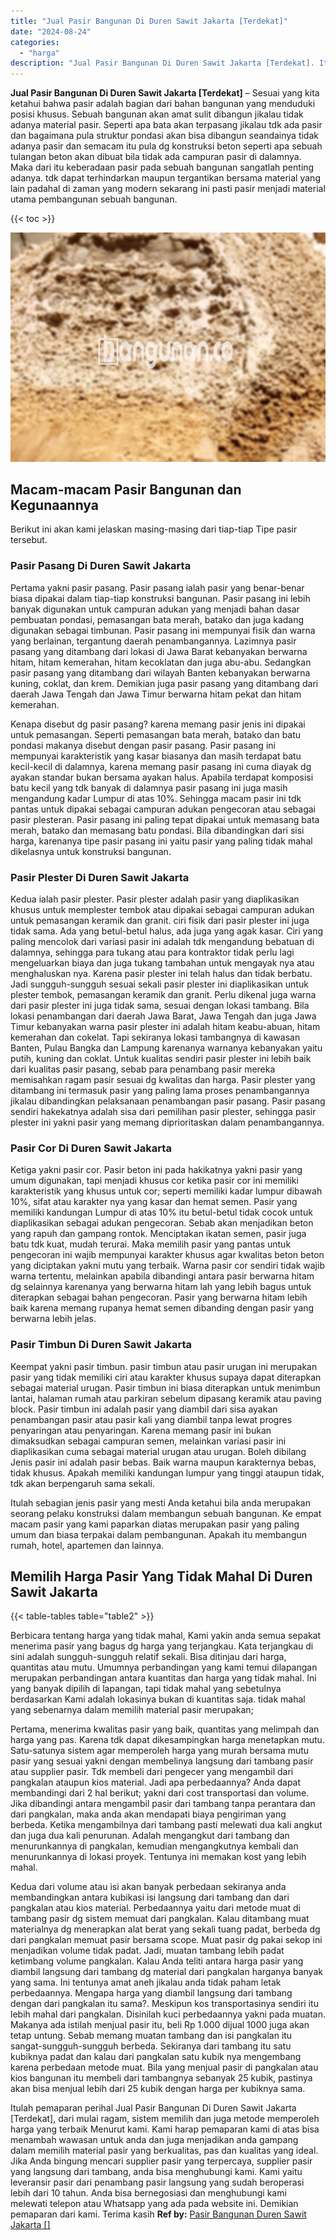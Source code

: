 ```yaml
---
title: "Jual Pasir Bangunan Di Duren Sawit Jakarta [Terdekat]"
date: "2024-08-24"
categories: 
  - "harga"
description: "Jual Pasir Bangunan Di Duren Sawit Jakarta [Terdekat]. Itulah pemaparan perihal Jual Pasir Bangunan Di Duren Sawit Jakarta [Terdekat], dari mulai ragam, si..."
---
```


**Jual Pasir Bangunan Di Duren Sawit Jakarta \[Terdekat\]** – Sesuai yang kita ketahui bahwa pasir adalah bagian dari bahan bangunan yang menduduki posisi khusus. Sebuah bangunan akan amat sulit dibangun jikalau tidak adanya material pasir. Seperti apa bata akan terpasang jikalau tdk ada pasir dan bagaimana pula struktur pondasi akan bisa dibangun seandainya tidak adanya pasir dan semacam itu pula dg konstruksi beton seperti apa sebuah tulangan beton akan dibuat bila tidak ada campuran pasir di dalamnya. Maka dari itu keberadaan pasir pada sebuah bangunan sangatlah penting adanya. tdk dapat terhindarkan maupun tergantikan bersama material yang lain padahal di zaman yang modern sekarang ini pasti pasir menjadi material utama pembangunan sebuah bangunan.

{{< toc >}}

![Jual Pasir Bangunan Di Duren Sawit Jakarta [Terdekat]](/images/jual-pasir-bangunan-41.png)

## Macam-macam Pasir Bangunan dan Kegunaannya

Berikut ini akan kami jelaskan masing-masing dari tiap-tiap Tipe pasir tersebut.

### Pasir Pasang Di Duren Sawit Jakarta

Pertama yakni pasir pasang. Pasir pasang ialah pasir yang benar-benar biasa dipakai dalam tiap-tiap konstruksi bangunan. Pasir pasang ini lebih banyak digunakan untuk campuran adukan yang menjadi bahan dasar pembuatan pondasi, pemasangan bata merah, batako dan juga kadang digunakan sebagai timbunan. Pasir pasang ini mempunyai fisik dan warna yang berlainan, tergantung daerah penambangannya. Lazimnya pasir pasang yang ditambang dari lokasi di Jawa Barat kebanyakan berwarna hitam, hitam kemerahan, hitam kecoklatan dan juga abu-abu. Sedangkan pasir pasang yang ditambang dari wilayah Banten kebanyakan berwarna kuning, coklat, dan krem. Demikian juga pasir pasang yang ditambang dari daerah Jawa Tengah dan Jawa Timur berwarna hitam pekat dan hitam kemerahan.

Kenapa disebut dg pasir pasang? karena memang pasir jenis ini dipakai untuk pemasangan. Seperti pemasangan bata merah, batako dan batu pondasi makanya disebut dengan pasir pasang. Pasir pasang ini mempunyai karakteristik yang kasar biasanya dan masih terdapat batu kecil-kecil di dalamnya, karena memang pasir pasang ini cuma diayak dg ayakan standar bukan bersama ayakan halus. Apabila terdapat komposisi batu kecil yang tdk banyak di dalamnya pasir pasang ini juga masih mengandung kadar Lumpur di atas 10%. Sehingga macam pasir ini tdk pantas untuk dipakai sebagai campuran adukan pengecoran atau sebagai pasir plesteran. Pasir pasang ini paling tepat dipakai untuk memasang bata merah, batako dan memasang batu pondasi. Bila dibandingkan dari sisi harga, karenanya tipe pasir pasang ini yaitu pasir yang paling tidak mahal dikelasnya untuk konstruksi bangunan.

### Pasir Plester Di Duren Sawit Jakarta

Kedua ialah pasir plester. Pasir plester adalah pasir yang diaplikasikan khusus untuk memplester tembok atau dipakai sebagai campuran adukan untuk pemasangan keramik dan granit. ciri fisik dari pasir plester ini juga tidak sama. Ada yang betul-betul halus, ada juga yang agak kasar. Ciri yang paling mencolok dari variasi pasir ini adalah tdk mengandung bebatuan di dalamnya, sehingga para tukang atau para kontraktor tidak perlu lagi mengeluarkan biaya dan juga tukang tambahan untuk mengayak nya atau menghaluskan nya. Karena pasir plester ini telah halus dan tidak berbatu. Jadi sungguh-sungguh sesuai sekali pasir plester ini diaplikasikan untuk plester tembok, pemasangan keramik dan granit. Perlu dikenal juga warna dari pasir plester ini juga tidak sama, sesuai dengan lokasi tambang. Bila lokasi penambangan dari daerah Jawa Barat, Jawa Tengah dan juga Jawa Timur kebanyakan warna pasir plester ini adalah hitam keabu-abuan, hitam kemerahan dan cokelat. Tapi sekiranya lokasi tambangnya di kawasan Banten, Pulau Bangka dan Lampung karenanya warnanya kebanyakan yaitu putih, kuning dan coklat. Untuk kualitas sendiri pasir plester ini lebih baik dari kualitas pasir pasang, sebab para penambang pasir mereka memisahkan ragam pasir sesuai dg kwalitas dan harga. Pasir plester yang ditambang ini termasuk pasir yang paling lama proses penambangannya jikalau dibandingkan pelaksanaan penambangan pasir pasang. Pasir pasang sendiri hakekatnya adalah sisa dari pemilihan pasir plester, sehingga pasir plester ini yakni pasir yang memang diprioritaskan dalam penambangannya.

### Pasir Cor Di Duren Sawit Jakarta

Ketiga yakni pasir cor. Pasir beton ini pada hakikatnya yakni pasir yang umum digunakan, tapi menjadi khusus cor ketika pasir cor ini memiliki karakteristik yang khusus untuk cor; seperti memiliki kadar lumpur dibawah 10%, sifat atau karakter nya yang kasar dan hemat semen. Pasir yang memiliki kandungan Lumpur di atas 10% itu betul-betul tidak cocok untuk diaplikasikan sebagai adukan pengecoran. Sebab akan menjadikan beton yang rapuh dan gampang rontok. Menciptakan ikatan semen, pasir juga batu tdk kuat, mudah terurai. Maka memilih pasir yang pantas untuk pengecoran ini wajib mempunyai karakter khusus agar kwalitas beton beton yang diciptakan yakni mutu yang terbaik. Warna pasir cor sendiri tidak wajib warna tertentu, melainkan apabila dibandingi antara pasir berwarna hitam dg selainnya karenanya yang berwarna hitam lah yang lebih bagus untuk diterapkan sebagai bahan pengecoran. Pasir yang berwarna hitam lebih baik karena memang rupanya hemat semen dibanding dengan pasir yang berwarna lebih jelas.

### Pasir Timbun Di Duren Sawit Jakarta

Keempat yakni pasir timbun. pasir timbun atau pasir urugan ini merupakan pasir yang tidak memiliki ciri atau karakter khusus supaya dapat diterapkan sebagai material urugan. Pasir timbun ini biasa diterapkan untuk menimbun lantai, halaman rumah atau parkiran sebelum dipasang keramik atau paving block. Pasir timbun ini adalah pasir yang diambil dari sisa ayakan penambangan pasir atau pasir kali yang diambil tanpa lewat progres penyaringan atau penyaringan. Karena memang pasir ini bukan dimaksudkan sebagai campuran semen, melainkan variasi pasir ini diaplikasikan cuma sebagai material urugan atau urugan. Boleh dibilang Jenis pasir ini adalah pasir bebas. Baik warna maupun karakternya bebas, tidak khusus. Apakah memiliki kandungan lumpur yang tinggi ataupun tidak, tdk akan berpengaruh sama sekali.

Itulah sebagian jenis pasir yang mesti Anda ketahui bila anda merupakan seorang pelaku konstruksi dalam membangun sebuah bangunan. Ke empat macam pasir yang kami paparkan diatas merupakan pasir yang paling umum dan biasa terpakai dalam pembangunan. Apakah itu membangun rumah, hotel, apartemen dan lainnya.

## Memilih Harga Pasir Yang Tidak Mahal Di Duren Sawit Jakarta

{{< table-tables table="table2" >}}

Berbicara tentang harga yang tidak mahal, Kami yakin anda semua sepakat menerima pasir yang bagus dg harga yang terjangkau. Kata terjangkau di sini adalah sungguh-sungguh relatif sekali. Bisa ditinjau dari harga, quantitas atau mutu. Umumnya perbandingan yang kami temui dilapangan merupakan perbandingan antara kuantitas dan harga yang tidak mahal. Ini yang banyak dipilih di lapangan, tapi tidak mahal yang sebetulnya berdasarkan Kami adalah lokasinya bukan di kuantitas saja. tidak mahal yang sebenarnya dalam memilih material pasir merupakan;

Pertama, menerima kwalitas pasir yang baik, quantitas yang melimpah dan harga yang pas. Karena tdk dapat dikesampingkan harga menetapkan mutu. Satu-satunya sistem agar memperoleh harga yang murah bersama mutu pasir yang sesuai yakni dengan membelinya langsung dari tambang pasir atau supplier pasir. Tdk membeli dari pengecer yang mengambil dari pangkalan ataupun kios material. Jadi apa perbedaannya? Anda dapat membandingi dari 2 hal berikut; yakni dari cost transportasi dan volume. Jika dibandingi antara mengambil pasir dari tambang tanpa perantara dan dari pangkalan, maka anda akan mendapati biaya pengiriman yang berbeda. Ketika mengambilnya dari tambang pasti melewati dua kali angkut dan juga dua kali penurunan. Adalah mengangkut dari tambang dan menurunkannya di pangkalan, kemudian mengangkutnya kembali dan menurunkannya di lokasi proyek. Tentunya ini memakan kost yang lebih mahal.

Kedua dari volume atau isi akan banyak perbedaan sekiranya anda membandingkan antara kubikasi isi langsung dari tambang dan dari pangkalan atau kios material. Perbedaannya yaitu dari metode muat di tambang pasir dg sistem memuat dari pangkalan. Kalau ditambang muat materialnya dg menerapkan alat berat yang sekali tuang padat, berbeda dg dari pangkalan memuat pasir bersama scope. Muat pasir dg pakai sekop ini menjadikan volume tidak padat. Jadi, muatan tambang lebih padat ketimbang volume pangkalan. Kalau Anda teliti antara harga pasir yang diambil langsung dari tambang dg material dari pangkalan harganya banyak yang sama. Ini tentunya amat aneh jikalau anda tidak paham letak perbedaannya. Mengapa harga yang diambil langsung dari tambang dengan dari pangkalan itu sama?. Meskipun kos transportasinya sendiri itu lebih mahal dari pangkalan. Disinilah kuci perbedaannya yakni pada muatan. Makanya ada istilah menjual pasir itu, beli Rp 1.000 dijual 1000 juga akan tetap untung. Sebab memang muatan tambang dan isi pangkalan itu sangat-sungguh-sungguh berbeda. Sekiranya dari tambang itu satu kubiknya padat dan kalau dari pangkalan satu kubik nya mengembang karena perbedaan metode muat. Bila yang menjual pasir di pangkalan atau kios bangunan itu membeli dari tambangnya sebanyak 25 kubik, pastinya akan bisa menjual lebih dari 25 kubik dengan harga per kubiknya sama.

Itulah pemaparan perihal Jual Pasir Bangunan Di Duren Sawit Jakarta \[Terdekat\], dari mulai ragam, sistem memilih dan juga metode memperoleh harga yang terbaik Menurut kami. Kami harap pemaparan kami di atas bisa menambah wawasan untuk anda dan juga menjadikan anda gampang dalam memilih material pasir yang berkualitas, pas dan kualitas yang ideal. Jika Anda bingung mencari supplier pasir yang terpercaya, supplier pasir yang langsung dari tambang, anda bisa menghubungi kami. Kami yaitu leveransir pasir dari penambang pasir langsung yang sudah beroperasi lebih dari 10 tahun. Anda bisa bernegosiasi dan menghubungi kami melewati telepon atau Whatsapp yang ada pada website ini. Demikian pemaparan dari kami. Terima kasih
**Ref by:** [Pasir Bangunan Duren Sawit Jakarta []](https://id.wikipedia.org/wiki/Pasir)
